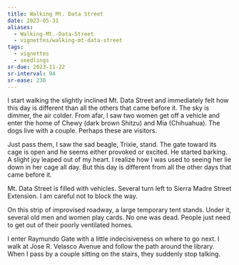```yaml
---
title: Walking Mt. Data Street
date: 2023-05-31
aliases:
  - Walking-Mt.-Data-Street
  - vignettes/walking-mt-data-street
tags:
  - vignettes
  - seedlings
sr-due: 2023-11-22
sr-interval: 94
sr-ease: 230
---
```

I start walking the slightly inclined Mt. Data Street and immediately felt how this day is different than all the others that came before it. The sky is dimmer, the air colder. From afar, I saw two women get off a vehicle and enter the home of Chewy (dark brown Shitzu) and Mia (Chihuahua). The dogs live with a couple. Perhaps these are visitors.

Just pass them, I saw the sad beagle, Trixie, stand. The gate toward its cage is open and he seems either provoked or excited. He started barking. A slight joy leaped out of my heart. I realize how I was used to seeing her lie down in her cage all day. But this day is different from all the other days that came before it.

Mt. Data Street is filled with vehicles. Several turn left to Sierra Madre Street Extension. I am careful not to block the way.

On this strip of improvised roadway, a large temporary tent stands. Under it, several old men and women play cards. No one was dead. People just need to get out of their poorly ventilated homes.

I enter Raymundo Gate with a little indecisiveness on where to go next. I walk at Jose R. Velasco Avenue and follow the path around the library. When I pass by a couple sitting on the stairs, they suddenly stop talking.